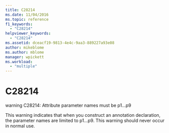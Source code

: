 ```yaml
---
title: C28214
ms.date: 11/04/2016
ms.topic: reference
f1_keywords:
  - "C28214"
helpviewer_keywords:
  - "C28214"
ms.assetid: dceacf19-9813-4e4c-9aa3-889227a93e08
author: mikeblome
ms.author: mblome
manager: wpickett
ms.workload:
  - "multiple"
---
```

# C28214
warning C28214: Attribute parameter names must be p1...p9

 This warning indicates that when you construct an annotation declaration, the parameter names are limited to p1...p9. This warning should never occur in normal use.